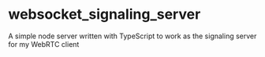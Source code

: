 # websocket_signaling_server
A simple node server written with TypeScript to work as the signaling server for my WebRTC client

